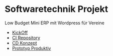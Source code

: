 # Softwaretechnik Projekt
Low Budget Mini ERP mit Wordpress für Vereine

* [KickOff](https://github.com/TiloKar/SoftProDoc/blob/main/kickoff.md)
* [CI Repository](https://github.com/TiloKar/SoftProDoc/blob/main/CI.md)
* [CD Konzept](https://github.com/TiloKar/SoftProDoc/blob/main/CD.md)
* [Prototyp Produktiv](http://a51.av-zeesen-seeblick.de/)
